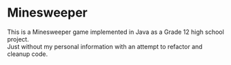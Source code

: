 # Minesweeper
 This is a Minesweeper game implemented in Java as a Grade 12 high school project.\
 Just without my personal information with an attempt to refactor and cleanup code.
